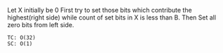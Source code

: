 Let X initially be 0
First try to set those bits which contribute the highest(right side) while count of set bits in X is less than B. Then Set all zero bits from left side.

    
    TC: O(32)
    SC: O(1)